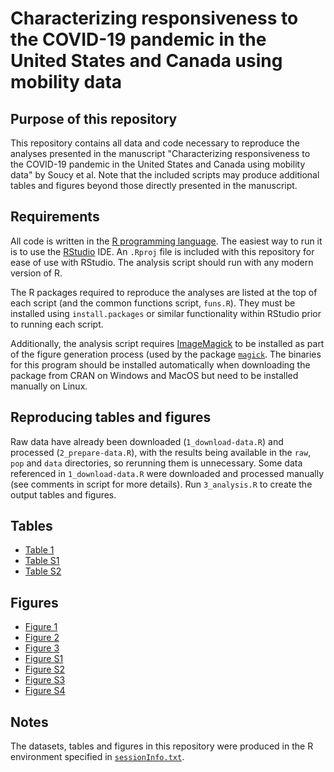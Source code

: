 # Characterizing responsiveness to the COVID-19 pandemic in the United States and Canada using mobility data

## Purpose of this repository

This repository contains all data and code necessary to reproduce the analyses presented in the manuscript "Characterizing responsiveness to the COVID-19 pandemic in the United States and Canada using mobility data" by Soucy et al. Note that the included scripts may produce additional tables and figures beyond those directly presented in the manuscript.

## Requirements

All code is written in the [R programming language](https://www.r-project.org/). The easiest way to run it is to use the [RStudio](https://rstudio.com/) IDE. An `.Rproj` file is included with this repository for ease of use with RStudio. The analysis script should run with any modern version of R.

The R packages required to reproduce the analyses are listed at the top of each script (and the common functions script, `funs.R`). They must be installed using `install.packages` or similar functionality within RStudio prior to running each script.

Additionally, the analysis script requires [ImageMagick](https://imagemagick.org/index.php) to be installed as part of the figure generation process (used by the package [`magick`](https://cran.r-project.org/web/packages/magick/vignettes/intro.html). The binaries for this program should be installed automatically when downloading the package from CRAN on Windows and MacOS but need to be installed manually on Linux.

## Reproducing tables and figures

Raw data have already been downloaded (`1_download-data.R`) and processed (`2_prepare-data.R`), with the results being available in the `raw`, `pop` and `data` directories, so rerunning them is unnecessary. Some data referenced in `1_download-data.R` were downloaded and processed manually (see comments in script for more details). Run `3_analysis.R` to create the output tables and figures.

## Tables

- [Table 1](tables/meta_summary_full.csv)
- [Table S1](tables/meta_summary_full.csv)
- [Table S2](tables/meta_summary_intonly.csv)

## Figures

- [Figure 1](figures/descriptive_case_rate_country.png)
- [Figure 2](figures/meta_country_rr_rising_full_1.png)
- [Figure 3](figures/deaths_period_regs_rr_rising_full_1.png)
- [Figure S1](figures/deaths_period_regs_rr_avg.png)
- [Figure S2](figures/meta_country_rr_rising_intonly_1.png)
- [Figure S3](figures/deaths_period_regs_rr_rising_intonly_1.png)
- [Figure S4](figures/descriptive_case_rate_atlantic.png)

## Notes

The datasets, tables and figures in this repository were produced in the R environment specified in [`sessionInfo.txt`](sessionInfo.txt).
